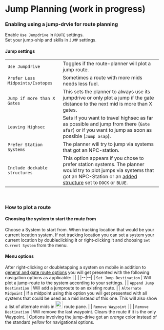 # Jump Planning (work in progress)

### Enabling using a jump-drvie for route planning
Enable `Use Jumpdrive` in `ROUTE` settings.<br>
Set your jump-ship and skills in `JUMP` settings.<br>

#### Jump settings
|  |  |
|--|--|
| `Use Jumpdrive` | Toggles if the route-planner will plot a jump route. |
| `Prefer Less Midpoints/Isotopes` | Sometimes a route with more mids needs less fuel. |
| `Jump if more than X Gates` | This sets the planner to always use its jumpdrive or only plot a jump if the gate distance to the next mid is more than X gates. |
| `Leaving Highsec` | Sets if you want to travel highsec as far as possible and jump from there (`Gate afar`) or if you want to jump as soon as possible (`Jump asap`). |
| `Prefer Station Systems` | The planner will try to jump via systems that got an NPC-station. |
| `Include dockable structures` | This option appears if you chose to prefer station systems. The planner would try to plot jumps via systems that got an NPC-Station or an [added structure](https://eveeye.readthedocs.io/en/latest/sharing/structures/) set to `DOCK` or `BLUE`. |
<br>

### How to plot a route
#### Choosing the system to start the route from
Choose a System to start from. When tracking location that would be your current location system. If not tracking location you can set a system your current location by doubleclicking it or right-clicking it and choosing `Set Current System` from the menu.

#### Menu options
After right-clicking or doubletapping a system on mobile in addition to [general and gate route options](https://eveeye.readthedocs.io/en/latest/navigation/waypoints/#route-manipulation) you will get presented with the following navigation options as applicable:
|  |  |
|--|--|
| `Set Jump Destination` | Will plot a jump-route to the system according to your settings. |
| `Append Jump Destination` | Will add a jumproute to an existing route. |
| `Alternate Midpoint` | If a midpoint using this option you will get presented with all systems that could be used as a mid instead of this one. This will also show a list of alternate mids in  <img src="https://raw.githubusercontent.com/Risingson/eedocs/master/docs/images/rou.png" width="24" height="24"> route pane. |
| `Remove Waypoint` |  |
| `Remove Destination` | Will remove the last waypoint. Clears the route if it is the only Waypoint. |
Options involving the jump-drive got an *orange* color instead of the standard *yellow* for navigational options.
<!--stackedit_data:
eyJoaXN0b3J5IjpbODc3Njc0ODA1LC02MDE4MjYxMSwxODM1NT
YzNTYwLC0xNzAwOTY1MDgyLDE2Mjk2MjMyMzEsLTE5ODU1MTYx
NzRdfQ==
-->